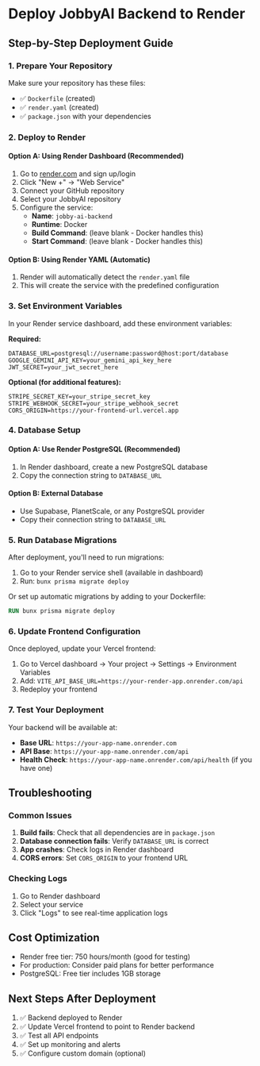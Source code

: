 # Deploy JobbyAI Backend to Render

## Step-by-Step Deployment Guide

### 1. Prepare Your Repository

Make sure your repository has these files:

- ✅ `Dockerfile` (created)
- ✅ `render.yaml` (created)
- ✅ `package.json` with your dependencies

### 2. Deploy to Render

#### Option A: Using Render Dashboard (Recommended)

1. Go to [render.com](https://render.com) and sign up/login
2. Click "New +" → "Web Service"
3. Connect your GitHub repository
4. Select your JobbyAI repository
5. Configure the service:
   - **Name**: `jobby-ai-backend`
   - **Runtime**: Docker
   - **Build Command**: (leave blank - Docker handles this)
   - **Start Command**: (leave blank - Docker handles this)

#### Option B: Using Render YAML (Automatic)

1. Render will automatically detect the `render.yaml` file
2. This will create the service with the predefined configuration

### 3. Set Environment Variables

In your Render service dashboard, add these environment variables:

**Required:**

```
DATABASE_URL=postgresql://username:password@host:port/database
GOOGLE_GEMINI_API_KEY=your_gemini_api_key_here
JWT_SECRET=your_jwt_secret_here
```

**Optional (for additional features):**

```
STRIPE_SECRET_KEY=your_stripe_secret_key
STRIPE_WEBHOOK_SECRET=your_stripe_webhook_secret
CORS_ORIGIN=https://your-frontend-url.vercel.app
```

### 4. Database Setup

#### Option A: Use Render PostgreSQL (Recommended)

1. In Render dashboard, create a new PostgreSQL database
2. Copy the connection string to `DATABASE_URL`

#### Option B: External Database

- Use Supabase, PlanetScale, or any PostgreSQL provider
- Copy their connection string to `DATABASE_URL`

### 5. Run Database Migrations

After deployment, you'll need to run migrations:

1. Go to your Render service shell (available in dashboard)
2. Run: `bunx prisma migrate deploy`

Or set up automatic migrations by adding to your Dockerfile:

```dockerfile
RUN bunx prisma migrate deploy
```

### 6. Update Frontend Configuration

Once deployed, update your Vercel frontend:

1. Go to Vercel dashboard → Your project → Settings → Environment Variables
2. Add: `VITE_API_BASE_URL=https://your-render-app.onrender.com/api`
3. Redeploy your frontend

### 7. Test Your Deployment

Your backend will be available at:

- **Base URL**: `https://your-app-name.onrender.com`
- **API Base**: `https://your-app-name.onrender.com/api`
- **Health Check**: `https://your-app-name.onrender.com/api/health` (if you have one)

## Troubleshooting

### Common Issues

1. **Build fails**: Check that all dependencies are in `package.json`
2. **Database connection fails**: Verify `DATABASE_URL` is correct
3. **App crashes**: Check logs in Render dashboard
4. **CORS errors**: Set `CORS_ORIGIN` to your frontend URL

### Checking Logs

1. Go to Render dashboard
2. Select your service
3. Click "Logs" to see real-time application logs

## Cost Optimization

- Render free tier: 750 hours/month (good for testing)
- For production: Consider paid plans for better performance
- PostgreSQL: Free tier includes 1GB storage

## Next Steps After Deployment

1. ✅ Backend deployed to Render
2. ✅ Update Vercel frontend to point to Render backend
3. ✅ Test all API endpoints
4. ✅ Set up monitoring and alerts
5. ✅ Configure custom domain (optional)
